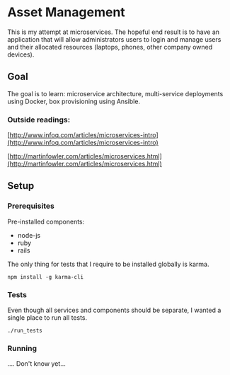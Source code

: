 # Asset Management

This is my attempt at microservices. 
The hopeful end result is to have an application that will allow administrators 
users to login and manage users and their allocated resources (laptops, phones, 
other company owned devices).

## Goal

The goal is to learn: microservice architecture, multi-service deployments using
 Docker, box provisioning using Ansible.

### Outside readings:

[http://www.infoq.com/articles/microservices-intro](http://www.infoq.com/articles/microservices-intro)

[http://martinfowler.com/articles/microservices.html](http://martinfowler.com/articles/microservices.html)


## Setup

### Prerequisites

Pre-installed components:

* node-js
* ruby
* rails 

The only thing for tests that I require to be installed globally is karma.

    npm install -g karma-cli


### Tests

Even though all services and components should be separate, I wanted a single place to run all tests.

    ./run_tests

### Running

.... Don't know yet...